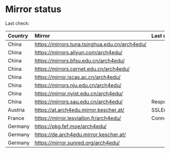 <script src="./time.js"></script>
# Mirror status
Last check: <script type="text/javascript">localize(1708777737.7787743);</script>

|Country|Mirror|Last update|
|:------|:-----|:----------|
|China|https://mirrors.tuna.tsinghua.edu.cn/arch4edu/|<script type="text/javascript">localize(1708756285);</script>|
|China|https://mirrors.aliyun.com/arch4edu/|<script type="text/javascript">localize(1708756285);</script>|
|China|https://mirrors.bfsu.edu.cn/arch4edu/|<script type="text/javascript">localize(1708756285);</script>|
|China|https://mirrors.cernet.edu.cn/arch4edu/|<script type="text/javascript">localize(1708756285);</script>|
|China|https://mirror.iscas.ac.cn/arch4edu/|<script type="text/javascript">localize(1708713109);</script>|
|China|https://mirrors.nju.edu.cn/arch4edu/|<script type="text/javascript">localize(1708713109);</script>|
|China|https://mirror.nyist.edu.cn/arch4edu/|<script type="text/javascript">localize(1708756285);</script>|
|China|https://mirrors.sau.edu.cn/arch4edu/|Response 404|
|Austria|https://at.arch4edu.mirror.kescher.at/|SSLError|
|France|https://mirror.lesviallon.fr/arch4edu/|ConnectTimeout|
|Germany|https://pkg.fef.moe/arch4edu/|<script type="text/javascript">localize(1708756285);</script>|
|Germany|https://de.arch4edu.mirror.kescher.at/|<script type="text/javascript">localize(1708756285);</script>|
|Germany|https://mirror.sunred.org/arch4edu/|<script type="text/javascript">localize(1708756285);</script>|

<script src="./tablefilter/tablefilter.js"></script>
<script src="./table.js"></script>